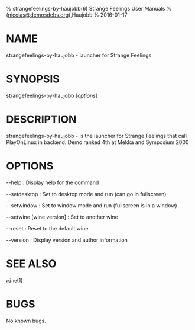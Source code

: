 % strangefeelings-by-haujobb(6) Strange Feelings User Manuals
%  (nicolas@demosdebs.org),Haujobb
% 2016-01-17

# NAME
strangefeelings-by-haujobb - launcher for Strange Feelings

# SYNOPSIS
strangefeelings-by-haujobb [*options*]

# DESCRIPTION
strangefeelings-by-haujobb - is the launcher for Strange Feelings that call PlayOnLinux in backend.
Demo ranked 4th at Mekka and Symposium 2000

# OPTIONS
\--help
:   Display help for the command

\--setdesktop
:   Set to desktop mode and run (can go in fullscreen)

\--setwindow
:   Set to window mode and run (fullscreen is in a window)

\--setwine [wine version]
:   Set to another wine

\--reset
:   Reset to the default wine

\--version
:   Display version and author information

# SEE ALSO
`wine`(1)

# BUGS
No known bugs.
